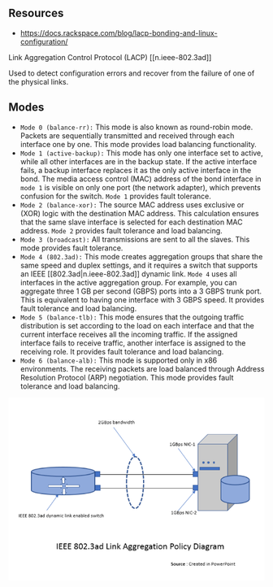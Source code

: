 

## Resources

- <https://docs.rackspace.com/blog/lacp-bonding-and-linux-configuration/>

Link Aggregation Control Protocol (LACP) [[n.ieee-802.3ad]]

Used to detect configuration errors and recover from the failure of one of the physical links.

## Modes

- `Mode 0 (balance-rr):`
This mode is also known as round-robin mode.
Packets are sequentially transmitted and received through each interface one by one.
This mode provides load balancing functionality.
- `Mode 1 (active-backup):`
This mode has only one interface set to active, while all other interfaces are in the backup state.
If the active interface fails, a backup interface replaces it as the only active interface in the bond.
The media access control (MAC) address of the bond interface in `mode 1` is visible on only one port (the network adapter), which prevents confusion for the switch.
`Mode 1` provides fault tolerance.
- `Mode 2 (balance-xor):`
The source MAC address uses exclusive or (XOR) logic with the destination MAC address.
This calculation ensures that the same slave interface is selected for each destination MAC address.
`Mode 2` provides fault tolerance and load balancing.
- `Mode 3 (broadcast):`
All transmissions are sent to all the slaves.
This mode provides fault tolerance.
- `Mode 4 (802.3ad):`
This mode creates aggregation groups that share the same speed and duplex settings, and it requires a switch that supports an IEEE [[802.3ad|n.ieee-802.3ad]] dynamic link.
`Mode 4` uses all interfaces in the active aggregation group.
For example, you can aggregate three 1 GB per second (GBPS) ports into a 3 GBPS trunk port.
This is equivalent to having one interface with 3 GBPS speed.
It provides fault tolerance and load balancing.
- `Mode 5 (balance-tlb):`
This mode ensures that the outgoing traffic distribution is set according to the load on each interface and that the current interface receives all the incoming traffic.
If the assigned interface fails to receive traffic, another interface is assigned to the receiving role.
It provides fault tolerance and load balancing.
- `Mode 6 (balance-alb):`
This mode is supported only in x86 environments.
The receiving packets are load balanced through Address Resolution Protocol (ARP) negotiation.
This mode provides fault tolerance and load balancing.

![link aggregation](/assets/images/2022-02-20-11-46-53.png)
